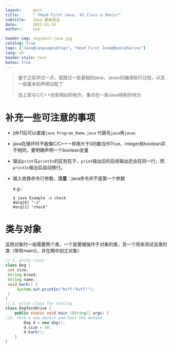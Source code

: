 ```yaml
---
layout:     post
title:      "「Head First Java」 01 Class & Obejct"
subtitle:   Java 基础语法
date:       2022-01-24
author:     Leo

header-img: img/post-java.jpg
catalog: true
tags: ["Java@Languages@Tags", "Head First Java@Books@Series"]
lang: zh
header-style: text
katex: true
---
```


> 鉴于之前学过一点，就跳过一些基础的java， javac的编译执行过程，以及一些基本的声明过程了
>
> 加上其与C/C++也有相似的地方，重点在一些Java特别的地方

# 补充一些可注意的事项

* jdk11后可以直接`java Program_Name.java` 代替先`java`再`javac`

* java在循环时不能像C/C++一样用大于0的数当作True，integer和boolean并不相同，要明确声明一个boolean变量

* 输出`print`与`printIn`的区别在于，`print`输出后的后续输出还会在同一行，而`printIn`输出后自动换行。

* 输入依靠命令行参数，**注意**：java命令并不是第一个参数

  e.g.:

  ```shell
  $ java Example -s check
  #arg[0] "-s"
  #arg[1] "check" 
  ```

# 类与对象

运用对象时一般需要两个类，一个是要被操作于对象的类，另一个用来测试该类的类（带有main()，并在期中创立对象）

```java
// 1. write class
class Dog {
 int size;   
 String breed;
 String name;
 void bark() {
     System.out.printIn("Ruff！Ruff!");
 }
}
// 2. write class for testing
class DogTestDrive {
    public static void main (String[] args) {
//3. form a new object and test the method 
        Dog d = new dog();
        d.size = 40;
        d.bark();
    }
}
```







